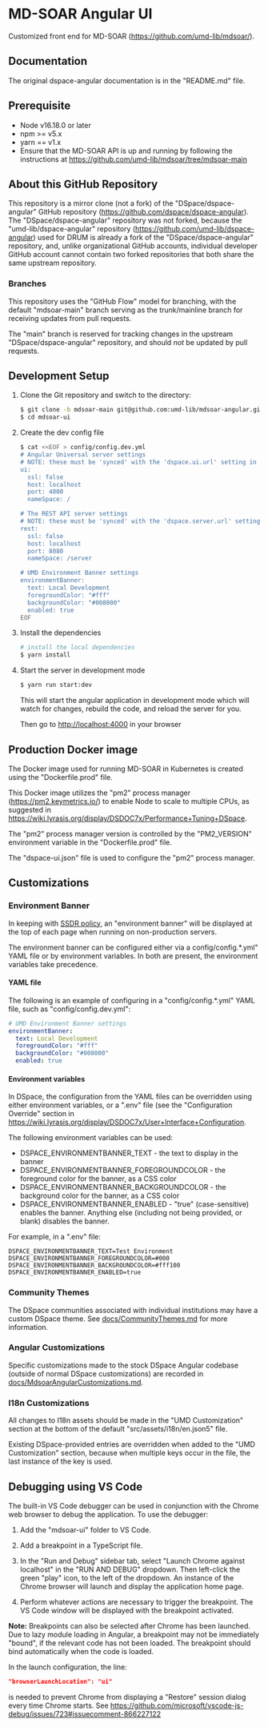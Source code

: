 # MD-SOAR Angular UI

Customized front end for MD-SOAR (<https://github.com/umd-lib/mdsoar/>).

## Documentation

The original dspace-angular documentation is in the "README.md" file.

## Prerequisite

- Node v16.18.0 or later
- npm >= v5.x
- yarn == v1.x
- Ensure that the MD-SOAR API is up and running by following the instructions at
  <https://github.com/umd-lib/mdsoar/tree/mdsoar-main>

## About this GitHub Repository

This repository is a mirror clone (not a fork) of the "DSpace/dspace-angular"
GitHub repository (<https://github.com/dspace/dspace-angular>). The
"DSpace/dspace-angular" repository was not forked, because the
"umd-lib/dspace-angular" repository (<https://github.com/umd-lib/dspace-angular>)
used for DRUM is already a fork of the "DSpace/dspace-angular" repository, and,
unlike organizational GitHub accounts, individual developer GitHub account
cannot contain two forked repositories that both share the same upstream
repository.

### Branches

This repository uses the "GitHub Flow" model for branching, with the default
"mdsoar-main" branch serving as the trunk/mainline branch for receiving
updates from pull requests.

The "main" branch is reserved for tracking changes in the upstream
"DSpace/dspace-angular" repository, and should *not* be updated by pull
requests.

## Development Setup

1) Clone the Git repository and switch to the directory:

    ```bash
    $ git clone -b mdsoar-main git@github.com:umd-lib/mdsoar-angular.git mdsoar-ui
    $ cd mdsoar-ui
    ```

2) Create the dev config file

    ```bash
    $ cat <<EOF > config/config.dev.yml
    # Angular Universal server settings
    # NOTE: these must be 'synced' with the 'dspace.ui.url' setting in your backend's local.cfg.
    ui:
      ssl: false
      host: localhost
      port: 4000
      nameSpace: /

    # The REST API server settings
    # NOTE: these must be 'synced' with the 'dspace.server.url' setting in your backend's local.cfg.
    rest:
      ssl: false
      host: localhost
      port: 8080
      nameSpace: /server

    # UMD Environment Banner settings
    environmentBanner:
      text: Local Development
      foregroundColor: "#fff"
      backgroundColor: "#008000"
      enabled: true
    EOF
    ```

3) Install the dependencies

    ```bash
    # install the local dependencies
    $ yarn install
    ```

4) Start the server in development mode

    ```bash
    $ yarn run start:dev
    ```

    This will start the angular application in development mode which will
    watch for changes, rebuild the code, and reload the server for you.

    Then go to <http://localhost:4000> in your browser

## Production Docker image

The Docker image used for running MD-SOAR in Kubernetes is created using the
"Dockerfile.prod" file.

This Docker image utilizes the "pm2" process manager
(<https://pm2.keymetrics.io/>) to enable Node to scale to multiple CPUs, as
suggested in
<https://wiki.lyrasis.org/display/DSDOC7x/Performance+Tuning+DSpace>.

The "pm2" process manager version is controlled by the "PM2_VERSION" environment
variable in the "Dockerfile.prod" file.

The "dspace-ui.json" file is used to configure the "pm2" process manager.

## Customizations

### Environment Banner

In keeping with [SSDR policy](https://confluence.umd.edu/display/LIB/Create+Environment+Banners),
an "environment banner" will be displayed at the top of each page when running
on non-production servers.

The environment banner can be configured either via a config/config.*.yml" YAML
file or by environment variables. In both are present, the environment variables
take precedence.

#### YAML file

The following is an example of configuring in a "config/config.*.yml" YAML file,
such as "config/config.dev.yml":

```yaml
# UMD Environment Banner settings
environmentBanner:
  text: Local Development
  foregroundColor: "#fff"
  backgroundColor: "#008000"
  enabled: true
```

#### Environment variables

In DSpace, the configuration from the YAML files can be overridden using either
environment variables, or a ".env" file (see the "Configuration Override"
section in <https://wiki.lyrasis.org/display/DSDOC7x/User+Interface+Configuration>.

The following environment variables can be used:

- DSPACE_ENVIRONMENTBANNER_TEXT - the text to display in the banner
- DSPACE_ENVIRONMENTBANNER_FOREGROUNDCOLOR - the foreground color for the
  banner, as a CSS color
- DSPACE_ENVIRONMENTBANNER_BACKGROUNDCOLOR - the background color for the
  banner, as a CSS color
- DSPACE_ENVIRONMENTBANNER_ENABLED - "true" (case-sensitive) enables the
  banner. Anything else (including not being provided, or blank) disables the
  banner.

For example, in a ".env" file:

```text
DSPACE_ENVIRONMENTBANNER_TEXT=Test Environment
DSPACE_ENVIRONMENTBANNER_FOREGROUNDCOLOR=#000
DSPACE_ENVIRONMENTBANNER_BACKGROUNDCOLOR=#fff100
DSPACE_ENVIRONMENTBANNER_ENABLED=true
```

### Community Themes

The DSpace communities associated with individual institutions may have a
custom DSpace theme. See [docs/CommunityThemes.md](docs/CommunityThemes.md)
for more information.

### Angular Customizations

Specific customizations made to the stock DSpace Angular codebase (outside of
normal DSpace customizations) are recorded in
[docs/MdsoarAngularCustomizations.md](docs/MdsoarAngularCustomizations.md).

### I18n Customizations

All changes to I18n assets should be made in the "UMD Customization" section
at the bottom of the default "src/assets/i18n/en.json5" file.

Existing DSpace-provided entries are overridden when added to the
"UMD Customization" section, because when multiple keys occur in the file,
the last instance of the key is used.

## Debugging using VS Code

The built-in VS Code debugger can be used in conjunction with the Chrome web
browser to debug the application. To use the debugger:

1) Add the "mdsoar-ui" folder to VS Code.

2) Add a breakpoint in a TypeScript file.

3) In the "Run and Debug" sidebar tab, select "Launch Chrome against localhost"
   in the "RUN AND DEBUG" dropdown. Then left-click the green "play" icon, to
   the left of the dropdown. An instance of the Chrome browser will launch and
   display the application home page.

4) Perform whatever actions are necessary to trigger the breakpoint. The
   VS Code window will be displayed with the breakpoint activated.

**Note:** Breakpoints can also be selected after Chrome has been launched.
Due to lazy module loading in Angular, a breakpoint may not be immediately
"bound", if the relevant code has not been loaded. The breakpoint should
bind automatically when the code is loaded.

In the launch configuration, the line:

```json
"browserLaunchLocation": "ui"
```

is needed to prevent Chrome from displaying a "Restore" session dialog every
time Chrome starts. See <https://github.com/microsoft/vscode-js-debug/issues/723#issuecomment-866227122>
